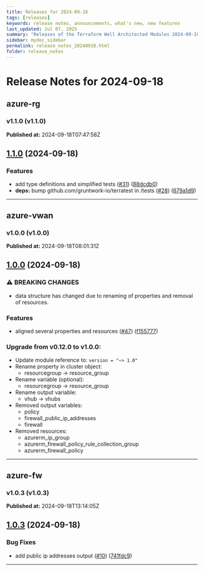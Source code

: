 ```yaml
---
title: Releases for 2024-09-18
tags: [releases]
keywords: release notes, announcements, what's new, new features
last_updated: Jul 07, 2025
summary: "Releases of the Terraform Well Architected Modules 2024-09-18"
sidebar: mydoc_sidebar
permalink: release_notes_20240918.html
folder: release_notes
---
```


# Release Notes for 2024-09-18

## azure-rg
### v1.1.0 (v1.1.0)
**Published at:** 2024-09-18T07:47:58Z

## [1.1.0](https://github.com/CloudNationHQ/terraform-azure-rg/compare/v1.0.0...v1.1.0) (2024-09-18)


### Features

* add type definitions and simplified tests ([#31](https://github.com/CloudNationHQ/terraform-azure-rg/issues/31)) ([88dcdb0](https://github.com/CloudNationHQ/terraform-azure-rg/commit/88dcdb0fe19752ccdcdc9116ff956444209cb929))
* **deps:** bump github.com/gruntwork-io/terratest in /tests ([#28](https://github.com/CloudNationHQ/terraform-azure-rg/issues/28)) ([679a1d9](https://github.com/CloudNationHQ/terraform-azure-rg/commit/679a1d9b6cf658e81e6efaa90c66c440c7befa53))

---

## azure-vwan
### v1.0.0 (v1.0.0)
**Published at:** 2024-09-18T08:01:31Z

## [1.0.0](https://github.com/CloudNationHQ/terraform-azure-vwan/compare/v0.12.0...v1.0.0) (2024-09-18)


### ⚠ BREAKING CHANGES

* data structure has changed due to renaming of properties and removal of resources.

### Features

* aligned several properties and resources ([#47](https://github.com/CloudNationHQ/terraform-azure-vwan/issues/47)) ([f155777](https://github.com/CloudNationHQ/terraform-azure-vwan/commit/f1557774ee77f369689b86dff4818ab3a639b46d))

### Upgrade from v0.12.0 to v1.0.0:

- Update module reference to: `version = "~> 1.0"`
- Rename property in cluster object:
  - resourcegroup -> resource_group
- Rename variable (optional):
  - resourcegroup -> resource_group
- Rename output variable:
  - vhub -> vhubs
- Removed output variables:
  - policy
  - firewall_public_ip_addresses
  - firewall
- Removed resources:
  - azurerm_ip_group
  - azurerm_firewall_policy_rule_collection_group
  - azurerm_firewall_policy

---

## azure-fw
### v1.0.3 (v1.0.3)
**Published at:** 2024-09-18T13:14:05Z

## [1.0.3](https://github.com/CloudNationHQ/terraform-azure-fw/compare/v1.0.2...v1.0.3) (2024-09-18)


### Bug Fixes

* add public ip addresses output ([#10](https://github.com/CloudNationHQ/terraform-azure-fw/issues/10)) ([741fdc9](https://github.com/CloudNationHQ/terraform-azure-fw/commit/741fdc923c06c0ff2324eded82740e8a9dfc6f93))

---

